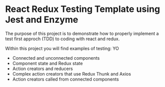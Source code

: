 # React Redux Testing Template using Jest and Enzyme

The purpose of this project is to demonstrate how to properly implement a test first approch (TDD) to coding with react and redux.

Within this project you will find examples of testing:
YO
* Connected and unconnected components
* Component state and Redux state
* Action creators and reducers
* Complex action creators that use Redux Thunk and Axios
* Action creators called from connected components
